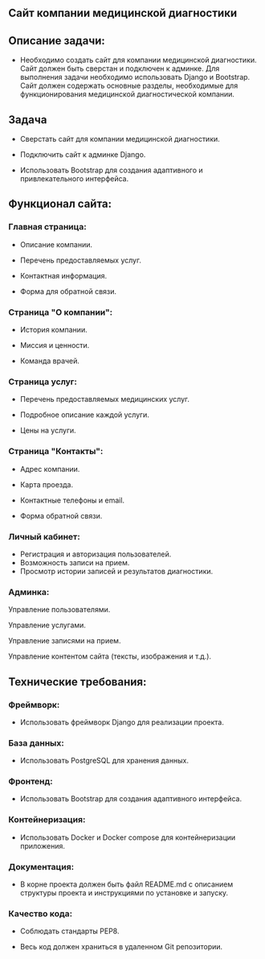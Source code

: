 ## Сайт компании медицинской диагностики

## Описание задачи:
- Необходимо создать сайт для компании медицинской диагностики. Сайт должен быть сверстан и подключен к админке. Для выполнения задачи необходимо использовать Django и Bootstrap. Сайт должен содержать основные разделы, необходимые для функционирования медицинской диагностической компании.
## Задача
- Сверстать сайт для компании медицинской диагностики.

- Подключить сайт к админке Django.

- Использовать Bootstrap для создания адаптивного и привлекательного интерфейса.

## Функционал сайта:
### Главная страница: 

- Описание компании.

- Перечень предоставляемых услуг.

- Контактная информация.

- Форма для обратной связи.

### Страница "О компании": 

- История компании.

- Миссия и ценности.

- Команда врачей.

### Страница услуг: 

- Перечень предоставляемых медицинских услуг.

- Подробное описание каждой услуги.

- Цены на услуги.

### Страница "Контакты": 

- Адрес компании.

- Карта проезда.

- Контактные телефоны и email.

- Форма обратной связи.

### Личный кабинет: 

- Регистрация и авторизация пользователей.
- Возможность записи на прием. 
- Просмотр истории записей и результатов диагностики.

### Админка: 

Управление пользователями.

Управление услугами.

Управление записями на прием.

Управление контентом сайта (тексты, изображения и т.д.).


## Технические требования:
### Фреймворк: 

- Использовать фреймворк Django для реализации проекта.

### База данных: 

- Использовать PostgreSQL для хранения данных.

### Фронтенд: 

- Использовать Bootstrap для создания адаптивного интерфейса.
### Контейнеризация:
- Использовать Docker и Docker compose для контейнеризации приложения.

### Документация: 

- В корне проекта должен быть файл README.md с описанием структуры проекта и инструкциями по установке и запуску.

### Качество кода: 

- Соблюдать стандарты PEP8.

- Весь код должен храниться в удаленном Git репозитории.